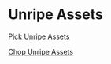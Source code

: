 # Unripe Assets

[Pick Unripe Assets](pick-unripe-assets.md)

[Chop Unripe Assets](chop-unripe-assets.md)
